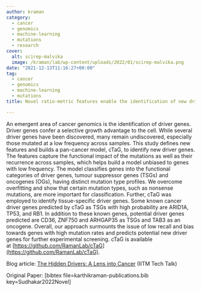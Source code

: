 ```yaml
---
author: kraman
category:
  - cancer
  - genomics
  - machine-learning
  - mutations
  - research
cover:
  alt: scirep-malvika
  image: /kraman/lab/wp-content/uploads/2022/01/scirep-malvika.png
date: "2021-12-13T11:16:27+00:00"
tag:
  - cancer
  - genomics
  - machine-learning
  - mutations
title: Novel ratio-metric features enable the identification of new driver genes across cancer types

---
```

An emergent area of cancer genomics is the identification of driver genes. Driver genes confer a selective growth advantage to the cell. While several driver genes have been discovered, many remain undiscovered, especially those mutated at a low frequency across samples. This study defines new features and builds a pan-cancer model, cTaG, to identify new driver genes. The features capture the functional impact of the mutations as well as their recurrence across samples, which helps build a model unbiased to genes with low frequency. The model classifies genes into the functional categories of driver genes, tumour suppressor genes (TSGs) and oncogenes (OGs), having distinct mutation type profiles. We overcome overfitting and show that certain mutation types, such as nonsense mutations, are more important for classification. Further, cTaG was employed to identify tissue-specific driver genes. Some known cancer driver genes predicted by cTaG as TSGs with high probability are ARID1A, TP53, and RB1. In addition to these known genes, potential driver genes predicted are CD36, ZNF750 and ARHGAP35 as TSGs and TAB3 as an oncogene. Overall, our approach surmounts the issue of low recall and bias towards genes with high mutation rates and predicts potential new driver genes for further experimental screening. cTaG is available at [https://github.com/RamanLab/cTaG](https://github.com/RamanLab/cTaG).

Blog article: [The Hidden Drivers: A Lens into Cancer](https://tech-talk.iitm.ac.in/the-hidden-drivers-a-lens-into-cancer/) (IITM Tech Talk)

Original Paper: \[bibtex file=karthikraman-publications.bib key=Sudhakar2022Novel\]
